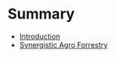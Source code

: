 # Summary

* [Introduction](README.md)
* [Synergistic Agro Forrestry](synergetic_agro_forrestry.md)

